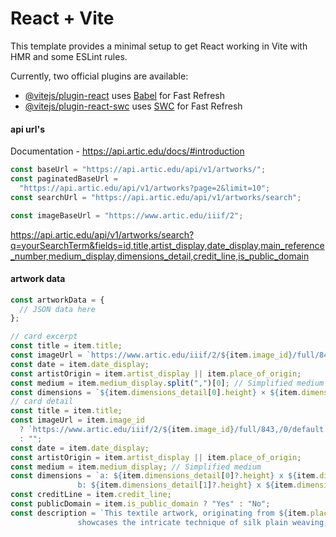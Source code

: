 # React + Vite

This template provides a minimal setup to get React working in Vite with HMR and some ESLint rules.

Currently, two official plugins are available:

- [@vitejs/plugin-react](https://github.com/vitejs/vite-plugin-react/blob/main/packages/plugin-react/README.md) uses [Babel](https://babeljs.io/) for Fast Refresh
- [@vitejs/plugin-react-swc](https://github.com/vitejs/vite-plugin-react-swc) uses [SWC](https://swc.rs/) for Fast Refresh

#### api url's

Documentation - https://api.artic.edu/docs/#introduction

```js
const baseUrl = "https://api.artic.edu/api/v1/artworks/";
const paginatedBaseUrl =
  "https://api.artic.edu/api/v1/artworks?page=2&limit=10";
const searchUrl = "https://api.artic.edu/api/v1/artworks/search";

const imageBaseUrl = "https://www.artic.edu/iiif/2";
```

https://api.artic.edu/api/v1/artworks/search?q=yourSearchTerm&fields=id,title,artist_display,date_display,main_reference_number,medium_display,dimensions_detail,credit_line,is_public_domain

#### artwork data

```js
const artworkData = {
  // JSON data here
};

// card excerpt
const title = item.title;
const imageUrl = `https://www.artic.edu/iiif/2/${item.image_id}/full/843,/0/default.jpg`;
const date = item.date_display;
const artistOrigin = item.artist_display || item.place_of_origin;
const medium = item.medium_display.split(",")[0]; // Simplified medium
const dimensions = `${item.dimensions_detail[0].height} × ${item.dimensions_detail[0].width} cm`;
// card detail
const title = item.title;
const imageUrl = item.image_id
  ? `https://www.artic.edu/iiif/2/${item.image_id}/full/843,/0/default.jpg`
  : "";
const date = item.date_display;
const artistOrigin = item.artist_display || item.place_of_origin;
const medium = item.medium_display; // Simplified medium
const dimensions = `a: ${item.dimensions_detail[0]?.height} x ${item.dimensions_detail[0]?.width} cm
               b: ${item.dimensions_detail[1]?.height} x ${item.dimensions_detail[1]?.width} cm`;
const creditLine = item.credit_line;
const publicDomain = item.is_public_domain ? "Yes" : "No";
const description = `This textile artwork, originating from ${item.place_of_origin}, around ${item.date_display}
               showcases the intricate technique of silk plain weaving, characterized by ${item.medium_display}.`;
```
